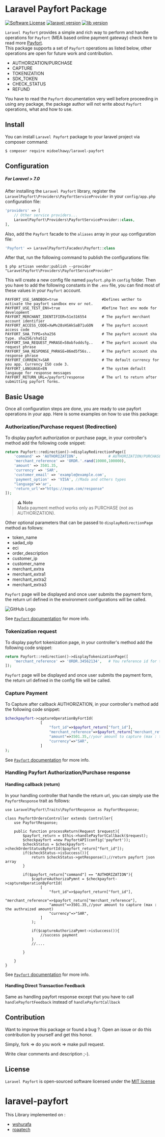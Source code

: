 Laravel Payfort Package
=======================
[![Software License](https://img.shields.io/badge/license-MIT-brightgreen.svg?style=flat-square)](LICENSE.md) [![laravel version](https://img.shields.io/static/v1?label=laravel&message=7.0&color=red&style=flat-square)](https://laravel.com/docs/7.x/releases)  [![lib version](https://img.shields.io/static/v1?label=payfort&message=2.0.0&color=orange&style=flat-square)](https://laravel.com/docs/7.x/releases)




`Laravel Payfort` provides a simple and rich way to perform and handle operations for 
`Payfort` (MEA based online payment gateway) check here to read more [Payfort](http://www.payfort.com/).  
This package supports a set of `Payfort` operations as listed below, other operations are open for future work and 
contribution. 
* AUTHORIZATION/PURCHASE
* CAPTURE
* TOKENIZATION
* SDK_TOKEN
* CHECK_STATUS
* REFUND


You have to read the `Payfort` documentation very well before proceeding in using any package, the package author 
will not write about `Payfort` operations, what and how to use.
 
## Install

You can install `Laravel Payfort` package to your laravel project via composer command:
```
$ composer require midoelhawy/laravel-payfort
```

## Configuration

#####  For Laravel > 7.0 

After installing the `Laravel Payfort` library, register the `LaravelPayfort\Providers\PayfortServiceProvider` 
in your `config/app.php` configuration file:

```php
'providers' => [
    // Other service providers...
    LaravelPayfort\Providers\PayfortServiceProvider::class,
],
```

Also, add the `Payfort` facade to the `aliases` array in your `app` configuration file:
```php
'Payfort' => LaravelPayfort\Facades\Payfort::class
```

After that, run the following command to publish the configurations file:
```
$ php artisan vendor:publish --provider "LaravelPayfort\Providers\PayfortServiceProvider"
```
 This will create a new config file named `payfort.php` in `config` folder. Then you have to add the following 
 constants in the `.env` file, you can find most of these values in your `Payfort` account. 
 ```
PAYFORT_USE_SANDBOX=true                    #Defines wether to activate the payfort sandbox env or not.
PAYFORT_USE_TEST_ENV=true                   #Define Test env mode for development
PAYFORT_MERCHANT_IDENTIFIER=51e316554       # The payfort merchant account identifier
PAYFORT_ACCESS_CODE=XwMv28sHSAkSaB71uGON    # The payfort account access code
PAYFORT_SHA_TYPE=sha256                     # The payfort account sha type. sha256/sha512
PAYFORT_SHA_REQUEST_PHRASE=58obfoddsfg..    # The payfort account sha request phrase
PAYFORT_SHA_RESPONSE_PHRASE=86md5f56s..     # The payfort account sha response phrase
PAYFORT_CURRENCY=SAR                        # The default currency for you app. Currency ISO code 3.
PAYFORT_LANGUAGE=EN                         # The system default langauge for response messages
PAYFORT_RETURN_URL=/payfort/response        # The url to return after submitting payfort forms.

 ```
 
## Basic Usage

Once all configuration steps are done, you are ready to use payfort operations in your app. Here is some examples on 
how to use this package:
 
 
### Authorization/Purchase request (Redirection)

To display payfort authorization or purchase page, in your controller's method add the following code snippet:
```php
return Payfort::redirection()->displayRedirectionPage([
    'command' => 'AUTHORIZATION',              # AUTHORIZATION/PURCHASE according to your operation.
    'merchant_reference' => 'ORDR.'.rand(10000,100000),   
    'amount' => 3501.35,                           
    'currency' => 'SAR',                      
    'customer_email' => 'example@example.com',  
    'payment_option' => 'VISA', //Mada and others types 
    "language"=>'ar',
    'return_url'=>"https://expm.com/response"
]);
```

> **⚠ Note**  
> Mada payment method works only as PURCHASE (not as AUTHORIZATION).

Other optional parameters that can be passed to `displayRedirectionPage` method as follows:
* token_name
* sadad_olp
* eci
* order_description
* customer_ip
* customer_name
* merchant_extra
* merchant_extra1
* merchant_extra2
* merchant_extra3

`Payfort` page will be displayed and once user submits the payment form, the return url defined in the environment 
configurations will be called.

![GitHub Logo](https://i.stack.imgur.com/S8NZW.png)





See [`Payfort` documentation](https://docs.payfort.com/docs/redirection/build/index.html#authorization-purchase-request) for more info.

### Tokenization request

To display payfort tokenization page, in your controller's method add the following code snippet:
```php
return Payfort::redirection()->displayTokenizationPage([
    'merchant_reference' => 'ORDR.34562134',   # You reference id for this operation (Order id for example).
]); 
```

`Payfort` page will be displayed and once user submits the payment form, the return url defined in the config file 
will be called.


### Capture Payment

To Capture after callback AUTHORIZATION, in your controller's method add the following code snippet:
```php
$checkpayfort->captureOperationByFortId(
                [
                    "fort_id"=>$payfort_return["fort_id"],
                    "merchant_reference"=>$payfort_return["merchant_reference"],
                    "amount"=>3501.35,//your amount to capture (max : the authraized amount)
                    "currency"=>"SAR",
                ]
);
```
See [`Payfort` documentation](https://docs.payfort.com/docs/other-payfort-services/build/index.html#fort-tokenization-service) for more info.

### Handling Payfort Authorization/Purchase response

#### Handling callback (return)

In your handling controller that handle the return url, you can simply use the `PayfortResponse` trait as follows:
```
use LaravelPayfort\Traits\PayfortResponse as PayfortResponse;

class PayfortOrdersController extends Controller{
    use PayfortResponse;
    
    public function processReturn(Request $request){
        $payfort_return = $this->handlePayfortCallback($request);
        $checkpayfort =new PayfortAPI(config('payfort'));
        $checkStatus = $checkpayfort->checkOrderStatusByFortId($payfort_return["fort_id"]);
        if($checkStatus->isSuccess()){
            return $checkStatus->getResponse();//return payfort json array 
        }
        
        if($payfort_return["command"] == "AUTHORIZATION"){
            $captureAuthorizaPymnt = $checkpayfort->captureOperationByFortId(
                [
                    "fort_id"=>$payfort_return["fort_id"],
                    "merchant_reference"=>$payfort_return["merchant_reference"],
                    "amount"=>3501.35,//your amount to capture (max : the authraized amount)
                    "currency"=>"SAR",
                ]
            );
            
            if($captureAuthorizaPymnt->isSuccess()){
                //success payment
            }
            //....
            
        }
        
    }
}
```

See [`Payfort` documentation](https://docs.payfort.com/docs/redirection/build/index.html#authorization-purchase-response) for more info.


#### Handling Direct Transaction Feedback

Same as handling payfort response except that you have to call `handlePayfortFeedback` instead of `handlePayfortCallback` 
 
## Contribution
 Want to improve this package or found a bug ?. Open an issue or do this contribution by yourself and get this honor.

Simply, fork => do you work => make pull request.

Write clear comments and description ;-).


## License
 
`Laravel Payfort` is open-sourced software licensed under the [MIT license](http://opensource.org/licenses/MIT)
# laravel-payfort

This Library implemented on :
- [wshurafa](https://github.com/wshurafa/laravel-payfort)
- [roaatech](https://github.com/roaatech/payfort-php)

